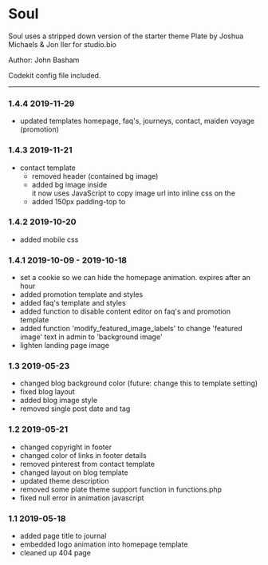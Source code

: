 # Soul

Soul uses a stripped down version of the starter theme Plate by Joshua Michaels & Jon Iler for studio.bio

Author: John Basham

Codekit config file included.

- - -

### 1.4.4 2019-11-29
* updated templates homepage, faq's, journeys, contact, maiden voyage (promotion)

### 1.4.3 2019-11-21

- contact template 
    - removed header (contained bg image)
    - added bg image inside <main> it now uses JavaScript to copy image url into inline css on the <main>
    - added 150px padding-top to <main> 

### 1.4.2 2019-10-20

* added mobile css

### 1.4.1 2019-10-09 - 2019-10-18

* set a cookie so we can hide the homepage animation. expires after an hour
* added promotion template and styles
* added faq's template and styles
* added function to disable content editor on faq's and promotion template
* added function 'modify\_featured\_image\_labels' to change 'featured image' text in admin to 'background image'
* lighten landing page image

### 1.3 2019-05-23

* changed blog background color (future: change this to template setting)
* fixed blog layout
* added blog image style
* removed single post date and tag

### 1.2 2019-05-21

* changed copyright in footer
* changed color of links in footer details
* removed pinterest from contact template
* changed layout on blog template
* updated theme description
* removed some plate theme support function in functions.php
* fixed null error in animation javascript

### 1.1 2019-05-18

* added page title to journal
* embedded logo animation into homepage template
* cleaned up 404 page